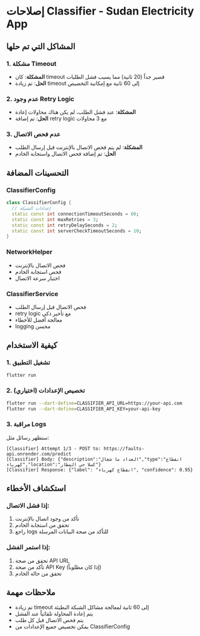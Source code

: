 # إصلاحات Classifier - Sudan Electricity App

## المشاكل التي تم حلها

### 1. مشكلة Timeout
- **المشكلة**: كان timeout قصير جداً (20 ثانية) مما يسبب فشل الطلبات
- **الحل**: تم زيادة timeout إلى 60 ثانية مع إمكانية التخصيص

### 2. عدم وجود Retry Logic
- **المشكلة**: عند فشل الطلب، لم يكن هناك محاولات إعادة
- **الحل**: تم إضافة retry logic مع 3 محاولات

### 3. عدم فحص الاتصال
- **المشكلة**: لم يتم فحص الاتصال بالإنترنت قبل إرسال الطلب
- **الحل**: تم إضافة فحص الاتصال واستجابة الخادم

## التحسينات المضافة

### ClassifierConfig
```dart
class ClassifierConfig {
  // إعدادات الشبكة
  static const int connectionTimeoutSeconds = 60;
  static const int maxRetries = 3;
  static const int retryDelaySeconds = 2;
  static const int serverCheckTimeoutSeconds = 10;
}
```

### NetworkHelper
- فحص الاتصال بالإنترنت
- فحص استجابة الخادم
- اختبار سرعة الاتصال

### ClassifierService
- فحص الاتصال قبل إرسال الطلب
- retry logic مع تأخير ذكي
- معالجة أفضل للأخطاء
- logging محسن

## كيفية الاستخدام

### 1. تشغيل التطبيق
```bash
flutter run
```

### 2. تخصيص الإعدادات (اختياري)
```bash
flutter run --dart-define=CLASSIFIER_API_URL=https://your-api.com
flutter run --dart-define=CLASSIFIER_API_KEY=your-api-key
```

### 3. مراقبة Logs
ستظهر رسائل مثل:
```
[Classifier] Attempt 1/3 - POST to: https://faults-api.onrender.com/predict
[Classifier] Body: {"description":"العداد ما شغال","type":"انقطاع كهرباء","location":"كسلا حي المطار"}
[Classifier] Response: {"label": "انقطاع كهرباء", "confidence": 0.95}
```

## استكشاف الأخطاء

### إذا فشل الاتصال:
1. تأكد من وجود اتصال بالإنترنت
2. تحقق من استجابة الخادم
3. راجع logs للتأكد من صحة البيانات المرسلة

### إذا استمر الفشل:
1. تحقق من صحة API URL
2. تأكد من صحة API Key (إذا كان مطلوباً)
3. تحقق من حالة الخادم

## ملاحظات مهمة

- تم زيادة timeout إلى 60 ثانية لمعالجة مشاكل الشبكة البطيئة
- يتم إعادة المحاولة تلقائياً عند الفشل
- يتم فحص الاتصال قبل كل طلب
- يمكن تخصيص جميع الإعدادات من ClassifierConfig
